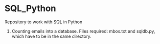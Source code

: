 # SQL_Python
Repository to work with SQL in Python

1. Counting emails into a database. Files required: mbox.txt and sqldb.py, which have to be in the same directory.
